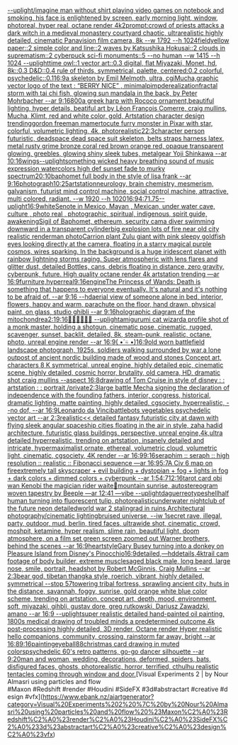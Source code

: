 [--uplight](https://www.ebank.nz/aiartgenerator?category=--uplight)[/imagine  man without shirt playing video games on notebook and smoking, his face is enlightened by screen, early morning light, window, photoreal, hyper real, octane render 4k](https://www.ebank.nz/aiartgenerator?category=/imagine%20%20man%20without%20shirt%20playing%20video%20games%20on%20notebook%20and%20smoking%2C%20his%20face%20is%20enlightened%20by%20screen%2C%20early%20morning%20light%2C%20window%2C%20photoreal%2C%20hyper%20real%2C%20octane%20render%204k)[2](https://www.ebank.nz/aiartgenerator?category=2)[prompt:crowd of priests attacks a dark witch  in a medieval monastery courtyard chaotic, ultrarealistic highly detailed, cinematic Panavision film camera, 8k --w 1792 --h 1024](https://www.ebank.nz/aiartgenerator?category=prompt%3Acrowd%20of%20priests%20attacks%20a%20dark%20witch%20%20in%20a%20medieval%20monastery%20courtyard%20chaotic%2C%20ultrarealistic%20highly%20detailed%2C%20cinematic%20Panavision%20film%20camera%2C%208k%20--w%201792%20--h%201024)[field](https://www.ebank.nz/aiartgenerator?category=field)[yellow paper::2 simple color and line::2 waves by Katsushika Hokusai::2 clouds in suprematism::2 cyberpuck sci-fi monuments::5 --no human --w 1415 --h 1024 --uplight](https://www.ebank.nz/aiartgenerator?category=yellow%20paper%3A%3A2%20simple%20color%20and%20line%3A%3A2%20waves%20by%20Katsushika%20Hokusai%3A%3A2%20clouds%20in%20suprematism%3A%3A2%20cyberpuck%20sci-fi%20monuments%3A%3A5%20--no%20human%20--w%201415%20--h%201024%20--uplight)[time owl::1 vector art::0.3 digital, flat Miyazaki, Monet, hd, 8k::0.3 D&D::0.4 rule of thirds, symmetrical, palette, centered:0.2 colorful, psychedelic::0.1](https://www.ebank.nz/aiartgenerator?category=time%20owl%3A%3A1%20vector%20art%3A%3A0.3%20digital%2C%20flat%20Miyazaki%2C%20Monet%2C%20hd%2C%208k%3A%3A0.3%20D%26D%3A%3A0.4%20rule%20of%20thirds%2C%20symmetrical%2C%20palette%2C%20centered%3A0.2%20colorful%2C%20psychedelic%3A%3A0.1)[16:9](https://www.ebank.nz/aiartgenerator?category=16%3A9)[a skeleton by Emil Melmoth, ultra, cgi](https://www.ebank.nz/aiartgenerator?category=a%20skeleton%20by%20Emil%20Melmoth%2C%20ultra%2C%20cgi)[Mucha,](https://www.ebank.nz/aiartgenerator?category=Mucha%2C)[graphic vector logo of the text : “BERRY NICE” , minimal](https://www.ebank.nz/aiartgenerator?category=graphic%20vector%20logo%20of%20the%20text%20%3A%20%E2%80%9CBERRY%20NICE%E2%80%9D%20%2C%20minimal)[pimp](https://www.ebank.nz/aiartgenerator?category=pimp)[derealization](https://www.ebank.nz/aiartgenerator?category=derealization)[fractal storm with tai chi fish, glowing sun mandala in the back, by Peter Mohrbacher  --ar 9:16](https://www.ebank.nz/aiartgenerator?category=fractal%20storm%20with%20tai%20chi%20fish%2C%20glowing%20sun%20mandala%20in%20the%20back%2C%20by%20Peter%20Mohrbacher%20%20--ar%209%3A16)[800](https://www.ebank.nz/aiartgenerator?category=800)[a greek harp with Rococo ornament,beautiful lighting, hyper details, beatiful art by Lêon François Comerre, craig mullins, Mucha, Klimt, red and white color, gold, Artstation character design trending](https://www.ebank.nz/aiartgenerator?category=a%20greek%20harp%20with%20Rococo%20ornament%2Cbeautiful%20lighting%2C%20hyper%20details%2C%20beatiful%20art%20by%20L%C3%AAon%20Fran%C3%A7ois%20Comerre%2C%20craig%20mullins%2C%20Mucha%2C%20Klimt%2C%20red%20and%20white%20color%2C%20gold%2C%20Artstation%20character%20design%20trending)[gordon freeman mamerto](https://www.ebank.nz/aiartgenerator?category=gordon%20freeman%20mamerto)[cute furry monster in Pixar with star, colorful, volumetric lighting, 4k, photorealistic](https://www.ebank.nz/aiartgenerator?category=cute%20furry%20monster%20in%20Pixar%20with%20star%2C%20colorful%2C%20volumetric%20lighting%2C%204k%2C%20photorealistic)[2](https://www.ebank.nz/aiartgenerator?category=2)[2:3](https://www.ebank.nz/aiartgenerator?category=2%3A3)[character person futuristic, deadspace dead space suit skeleton, belts straps harness latex, metal rusty grime bronze coral red brown orange red, opaque transparent glowing, greebles, glowing shiny sleek tubes, metalgear Yoji Shinkawa --ar 10:16](https://www.ebank.nz/aiartgenerator?category=character%20person%20futuristic%2C%20deadspace%20dead%20space%20suit%20skeleton%2C%20belts%20straps%20harness%20latex%2C%20metal%20rusty%20grime%20bronze%20coral%20red%20brown%20orange%20red%2C%20opaque%20transparent%20glowing%2C%20greebles%2C%20glowing%20shiny%20sleek%20tubes%2C%20metalgear%20Yoji%20Shinkawa%20--ar%2010%3A16)[wings](https://www.ebank.nz/aiartgenerator?category=wings)[--uplight](https://www.ebank.nz/aiartgenerator?category=--uplight)[something wicked heavy breathing sound of music expression watercolors high def sunset fade to murky spectrum](https://www.ebank.nz/aiartgenerator?category=something%20wicked%20heavy%20breathing%20sound%20of%20music%20expression%20watercolors%20high%20def%20sunset%20fade%20to%20murky%20spectrum)[20:10](https://www.ebank.nz/aiartgenerator?category=20%3A10)[baphomet full body in the style of lisa frank --ar 9:16](https://www.ebank.nz/aiartgenerator?category=baphomet%20full%20body%20in%20the%20style%20of%20lisa%20frank%20--ar%209%3A16)[photograph](https://www.ebank.nz/aiartgenerator?category=photograph)[10:25](https://www.ebank.nz/aiartgenerator?category=10%3A25)[artstation](https://www.ebank.nz/aiartgenerator?category=artstation)[neurology, brain chemistry, mesmerism, galvanism, futurist mind control machine, social control machine, attractive, multi colored, radiant.  --w 1920 --h 1020](https://www.ebank.nz/aiartgenerator?category=neurology%2C%20brain%20chemistry%2C%20mesmerism%2C%20galvanism%2C%20futurist%20mind%20control%20machine%2C%20social%20control%20machine%2C%20attractive%2C%20multi%20colored%2C%20radiant.%20%20--w%201920%20--h%201020)[16:9](https://www.ebank.nz/aiartgenerator?category=16%3A9)[4:7](https://www.ebank.nz/aiartgenerator?category=4%3A7)[1.75](https://www.ebank.nz/aiartgenerator?category=1.75)[--uplight](https://www.ebank.nz/aiartgenerator?category=--uplight)[16:9](https://www.ebank.nz/aiartgenerator?category=16%3A9)[white](https://www.ebank.nz/aiartgenerator?category=white)[Senote in Mexico, Mayan , Mexican, under water cave, culture , photo real , photographic, spiritual, indigenous, spirit guide, awakening](https://www.ebank.nz/aiartgenerator?category=Senote%20in%20Mexico%2C%20Mayan%20%2C%20Mexican%2C%20under%20water%20cave%2C%20culture%20%2C%20photo%20real%20%2C%20photographic%2C%20spiritual%2C%20indigenous%2C%20spirit%20guide%2C%20awakening)[Sigil of Baphomet, ethereum, security cam](https://www.ebank.nz/aiartgenerator?category=Sigil%20of%20Baphomet%2C%20ethereum%2C%20security%20cam)[a diver swimming downward in a transparent cylinder](https://www.ebank.nz/aiartgenerator?category=a%20diver%20swimming%20downward%20in%20a%20transparent%20cylinder)[big explosion lots of fire near old city realistic renderman photo](https://www.ebank.nz/aiartgenerator?category=big%20explosion%20lots%20of%20fire%20near%20old%20city%20realistic%20renderman%20photo)[Carrion plant Zulu giant  with pink sleepy goldfish eyes looking directly at the camera, floating in a starry magical purple cosmos, wires sparking. In the background is a huge iridescent planet with rainbow lightning storms raging. Super atmospheric with lens flares and glitter dust, detailed Bottles, cans, debris floating in distance, zero gravity, cyberpunk, future. High quality octane render 4k artstation trending —ar 16:9](https://www.ebank.nz/aiartgenerator?category=Carrion%20plant%20Zulu%20giant%20%20with%20pink%20sleepy%20goldfish%20eyes%20looking%20directly%20at%20the%20camera%2C%20floating%20in%20a%20starry%20magical%20purple%20cosmos%2C%20wires%20sparking.%20In%20the%20background%20is%20a%20huge%20iridescent%20planet%20with%20rainbow%20lightning%20storms%20raging.%20Super%20atmospheric%20with%20lens%20flares%20and%20glitter%20dust%2C%20detailed%20Bottles%2C%20cans%2C%20debris%20floating%20in%20distance%2C%20zero%20gravity%2C%20cyberpunk%2C%20future.%20High%20quality%20octane%20render%204k%20artstation%20trending%20%E2%80%94ar%2016%3A9)[furniture,hyperreal](https://www.ebank.nz/aiartgenerator?category=furniture%2Chyperreal)[9:16](https://www.ebank.nz/aiartgenerator?category=9%3A16)[engine](https://www.ebank.nz/aiartgenerator?category=engine)[The Princess of Wands: Death is something that happens to everyone eventually. It's natural and it's nothing to be afraid of. --ar 9:16 --hd](https://www.ebank.nz/aiartgenerator?category=The%20Princess%20of%20Wands%3A%20Death%20is%20something%20that%20happens%20to%20everyone%20eventually.%20It%27s%20natural%20and%20it%27s%20nothing%20to%20be%20afraid%20of.%20--ar%209%3A16%20--hd)[aerial view of someone alone in bed, interior, flowers, happy and warm, parachute on the floor, hand drawn, physical paint, on glass, studio ghibli --ar 9:16](https://www.ebank.nz/aiartgenerator?category=aerial%20view%20of%20someone%20alone%20in%20bed%2C%20interior%2C%20flowers%2C%20happy%20and%20warm%2C%20parachute%20on%20the%20floor%2C%20hand%20drawn%2C%20physical%20paint%2C%20on%20glass%2C%20studio%20ghibli%20--ar%209%3A16)[](https://www.ebank.nz/aiartgenerator?category=)[holographic diagram of the mitochondrea](https://www.ebank.nz/aiartgenerator?category=holographic%20diagram%20of%20the%20mitochondrea)[2:1](https://www.ebank.nz/aiartgenerator?category=2%3A1)[9:16](https://www.ebank.nz/aiartgenerator?category=9%3A16)[👶🍼🍡🍪🍨💖 --uplight](https://www.ebank.nz/aiartgenerator?category=%F0%9F%91%B6%F0%9F%8D%BC%F0%9F%8D%A1%F0%9F%8D%AA%F0%9F%8D%A8%F0%9F%92%96%20--uplight)[amigurumi cat wizard](https://www.ebank.nz/aiartgenerator?category=amigurumi%20cat%20wizard)[a profile shot of a monk master, holding a shotgun, cinematic pose, cinematic, rugged, scavenger, sunset, backlit, detailed, 8k, steam-punk, realistic, octane, photo, unreal engine render --ar 16:9](https://www.ebank.nz/aiartgenerator?category=a%20profile%20shot%20of%20a%20monk%20master%2C%20holding%20a%20shotgun%2C%20cinematic%20pose%2C%20cinematic%2C%20rugged%2C%20scavenger%2C%20sunset%2C%20backlit%2C%20detailed%2C%208k%2C%20steam-punk%2C%20realistic%2C%20octane%2C%20photo%2C%20unreal%20engine%20render%20--ar%2016%3A9)[( •́ ⍨ •̀)](https://www.ebank.nz/aiartgenerator?category=%28%20%E2%80%A2%CC%81%20%E2%8D%A8%20%E2%80%A2%CC%80%29)[16:9](https://www.ebank.nz/aiartgenerator?category=16%3A9)[old worn battlefield landscape photograph, 1925s, soldiers walking surrounded by war,a lone outpost of ancient nordic building made of wood and stones Concept art, characters 8 K symmetrical, unreal engine, highly detailed  epic, cinematic scene, highly detailed, cosmic horror, brutality, old camera, HD, dramatic shot craig mullins --aspect 16:8](https://www.ebank.nz/aiartgenerator?category=old%20worn%20battlefield%20landscape%20photograph%2C%201925s%2C%20soldiers%20walking%20surrounded%20by%20war%2Ca%20lone%20outpost%20of%20ancient%20nordic%20building%20made%20of%20wood%20and%20stones%20Concept%20art%2C%20characters%208%20K%20symmetrical%2C%20unreal%20engine%2C%20highly%20detailed%20%20epic%2C%20cinematic%20scene%2C%20highly%20detailed%2C%20cosmic%20horror%2C%20brutality%2C%20old%20camera%2C%20HD%2C%20dramatic%20shot%20craig%20mullins%20--aspect%2016%3A8)[drawing of Tom Cruise in style of disney : : artstation : : portrait /private](https://www.ebank.nz/aiartgenerator?category=drawing%20of%20Tom%20Cruise%20in%20style%20of%20disney%20%3A%20%3A%20artstation%20%3A%20%3A%20portrait%20/private)[2:3](https://www.ebank.nz/aiartgenerator?category=2%3A3)[large battle Mecha signing the declaration of independence with the founding fathers, interior, congress, historical, dramatic lighting, matte painting, highly detailed, cgsociety, hyperrealistic, --no dof, --ar 16:9](https://www.ebank.nz/aiartgenerator?category=large%20battle%20Mecha%20signing%20the%20declaration%20of%20independence%20with%20the%20founding%20fathers%2C%20interior%2C%20congress%2C%20historical%2C%20dramatic%20lighting%2C%20matte%20painting%2C%20highly%20detailed%2C%20cgsociety%2C%20hyperrealistic%2C%20--no%20dof%2C%20--ar%2016%3A9)[Leonardo da Vinci](https://www.ebank.nz/aiartgenerator?category=Leonardo%20da%20Vinci)[battlebots vegetables psychedelic vector art --ar 2:3](https://www.ebank.nz/aiartgenerator?category=battlebots%20vegetables%20psychedelic%20vector%20art%20--ar%202%3A3)[realistic](https://www.ebank.nz/aiartgenerator?category=realistic)[<< detailed fantasy futuristic city at dawn with flying sleek angular spaceship cities floating in the air in style, zaha hadid architecture, futuristic glass buildings, perspective, unreal engine,4k,ultra detailed hyperrealistic, trending on artstation, insanely detailed and intricate, hypermaximalist,ornate, ethereal, volumetric cloud, volumetric light, cinematic, cgsociety, 4K render --ar 16:9](https://www.ebank.nz/aiartgenerator?category=%3C%3C%20detailed%20fantasy%20futuristic%20city%20at%20dawn%20with%20flying%20sleek%20angular%20spaceship%20cities%20floating%20in%20the%20air%20in%20style%2C%20zaha%20hadid%20architecture%2C%20futuristic%20glass%20buildings%2C%20perspective%2C%20unreal%20engine%2C4k%2Cultra%20detailed%20hyperrealistic%2C%20trending%20on%20artstation%2C%20insanely%20detailed%20and%20intricate%2C%20hypermaximalist%2Cornate%2C%20ethereal%2C%20volumetric%20cloud%2C%20volumetric%20light%2C%20cinematic%2C%20cgsociety%2C%204K%20render%20--ar%2016%3A9)[9:16](https://www.ebank.nz/aiartgenerator?category=9%3A16)[seraphim :: seraph :: high resolution :: realistic :: Fibonacci sequence —ar 16:9](https://www.ebank.nz/aiartgenerator?category=seraphim%20%3A%3A%20seraph%20%3A%3A%20high%20resolution%20%3A%3A%20realistic%20%3A%3A%20Fibonacci%20sequence%20%E2%80%94ar%2016%3A9)[5:7](https://www.ebank.nz/aiartgenerator?category=5%3A7)[A Civ 6 map on fire](https://www.ebank.nz/aiartgenerator?category=A%20Civ%206%20map%20on%20fire)[extremely tall skyscraper + evil building + dystopian + fog + lights in fog + dark colors + dimmed colors + cyberpunk --ar 1:5](https://www.ebank.nz/aiartgenerator?category=extremely%20tall%20skyscraper%20%2B%20evil%20building%20%2B%20dystopian%20%2B%20fog%20%2B%20lights%20in%20fog%20%2B%20dark%20colors%20%2B%20dimmed%20colors%20%2B%20cyberpunk%20--ar%201%3A5)[4:7](https://www.ebank.nz/aiartgenerator?category=4%3A7)[12:16](https://www.ebank.nz/aiartgenerator?category=12%3A16)[tarot card obi wan Kenobi the magician rider waite](https://www.ebank.nz/aiartgenerator?category=tarot%20card%20obi%20wan%20Kenobi%20the%20magician%20rider%20waite)[🥦](https://www.ebank.nz/aiartgenerator?category=%F0%9F%A5%A6)[mountain sunrise, autostereogram woven tapestry by Beeple —ar 12:41 —vibe --uplight](https://www.ebank.nz/aiartgenerator?category=mountain%20sunrise%2C%20autostereogram%20woven%20tapestry%20by%20Beeple%20%E2%80%94ar%2012%3A41%20%E2%80%94vibe%20--uplight)[daguerreotypes](https://www.ebank.nz/aiartgenerator?category=daguerreotypes)[hell](https://www.ebank.nz/aiartgenerator?category=hell)[half human turning into fluorescent tulip, photorealistic](https://www.ebank.nz/aiartgenerator?category=half%20human%20turning%20into%20fluorescent%20tulip%2C%20photorealistic)[underwater nightclub of the future neon detailed](https://www.ebank.nz/aiartgenerator?category=underwater%20nightclub%20of%20the%20future%20neon%20detailed)[world war 2 stalingrad in ruins,Architectural photography/cinematic lighting](https://www.ebank.nz/aiartgenerator?category=world%20war%202%20stalingrad%20in%20ruins%2CArchitectural%20photography/cinematic%20lighting)[bruised universe, --iw 1](https://www.ebank.nz/aiartgenerator?category=bruised%20universe%2C%20--iw%201)[secret rave, illegal, party, outdoor, mud, berlin, tired faces, ultrawide shot, cinematic, crowd, moshpit, ketamine, hyper realism, slime rain, beautiful light, doom atmosphere, on  a film set green screen zoomed out Warner brothers, behind the scenes --ar 16:9](https://www.ebank.nz/aiartgenerator?category=secret%20rave%2C%20illegal%2C%20party%2C%20outdoor%2C%20mud%2C%20berlin%2C%20tired%20faces%2C%20ultrawide%20shot%2C%20cinematic%2C%20crowd%2C%20moshpit%2C%20ketamine%2C%20hyper%20realism%2C%20slime%20rain%2C%20beautiful%20light%2C%20doom%20atmosphere%2C%20on%20%20a%20film%20set%20green%20screen%20zoomed%20out%20Warner%20brothers%2C%20behind%20the%20scenes%20--ar%2016%3A9)[heart](https://www.ebank.nz/aiartgenerator?category=heart)[style](https://www.ebank.nz/aiartgenerator?category=style)[Gary Busey turning into a donkey on Pleasure Island from Disney's Pinocchio](https://www.ebank.nz/aiartgenerator?category=Gary%20Busey%20turning%20into%20a%20donkey%20on%20Pleasure%20Island%20from%20Disney%27s%20Pinocchio)[16:9](https://www.ebank.nz/aiartgenerator?category=16%3A9)[detailed,](https://www.ebank.nz/aiartgenerator?category=detailed%2C)[—hd](https://www.ebank.nz/aiartgenerator?category=%E2%80%94hd)[details,4k](https://www.ebank.nz/aiartgenerator?category=details%2C4k)[trail cam footage of body builder, extreme muscles](https://www.ebank.nz/aiartgenerator?category=trail%20cam%20footage%20of%20body%20builder%2C%20extreme%20muscles)[aged black male, long beard, large nose, smile, portrait, headshot by Robert McGinnis, Craig Mullins --ar 2:3](https://www.ebank.nz/aiartgenerator?category=aged%20black%20male%2C%20long%20beard%2C%20large%20nose%2C%20smile%2C%20portrait%2C%20headshot%20by%20Robert%20McGinnis%2C%20Craig%20Mullins%20--ar%202%3A3)[bear god, tibetan thangka style, roerich, vibrant, highly detailed, symmetrical --stop 57](https://www.ebank.nz/aiartgenerator?category=bear%20god%2C%20tibetan%20thangka%20style%2C%20roerich%2C%20vibrant%2C%20highly%20detailed%2C%20symmetrical%20--stop%2057)[towering tribal fortress, sprawling ancient city, huts in the distance, savannah, foggy, sunrise, gold orange white blue color scheme, trending on artstation, concept art, depth, mood, environment, soft, miyazaki, gihbli, gustav dore, greg rutkowski, Dariusz Zawadzki, amano --ar 16:9 --uplight](https://www.ebank.nz/aiartgenerator?category=towering%20tribal%20fortress%2C%20sprawling%20ancient%20city%2C%20huts%20in%20the%20distance%2C%20savannah%2C%20foggy%2C%20sunrise%2C%20gold%20orange%20white%20blue%20color%20scheme%2C%20trending%20on%20artstation%2C%20concept%20art%2C%20depth%2C%20mood%2C%20environment%2C%20soft%2C%20miyazaki%2C%20gihbli%2C%20gustav%20dore%2C%20greg%20rutkowski%2C%20Dariusz%20Zawadzki%2C%20amano%20--ar%2016%3A9%20--uplight)[super realistic detailed hand-painted oil painting, 1800s medical drawing of troubled minds a predetermined outcome 4k post-processing highly detailed, 3D render, Octane render Hyper realistic hello companions, community, crossing, rainstorm far away, bright --ar 16:8](https://www.ebank.nz/aiartgenerator?category=super%20realistic%20detailed%20hand-painted%20oil%20painting%2C%201800s%20medical%20drawing%20of%20troubled%20minds%20a%20predetermined%20outcome%204k%20post-processing%20highly%20detailed%2C%203D%20render%2C%20Octane%20render%20Hyper%20realistic%20hello%20companions%2C%20community%2C%20crossing%2C%20rainstorm%20far%20away%2C%20bright%20--ar%2016%3A8)[9:16](https://www.ebank.nz/aiartgenerator?category=9%3A16)[painting](https://www.ebank.nz/aiartgenerator?category=painting)[eyeball](https://www.ebank.nz/aiartgenerator?category=eyeball)[88](https://www.ebank.nz/aiartgenerator?category=88)[christmas card drawing in muted colors](https://www.ebank.nz/aiartgenerator?category=christmas%20card%20drawing%20in%20muted%20colors)[psychedelic 60's retro patterns, go-go dancer silhouette --ar 9:20](https://www.ebank.nz/aiartgenerator?category=psychedelic%2060%27s%20retro%20patterns%2C%20go-go%20dancer%20silhouette%20--ar%209%3A20)[man and woman, wedding, decorations, deformed, spiders, bats, disfigured faces, ghosts, photorealistic, horror, terrified, cthulhu realistic tentacles coming through window and door.](https://www.ebank.nz/aiartgenerator?category=man%20and%20woman%2C%20wedding%2C%20decorations%2C%20deformed%2C%20spiders%2C%20bats%2C%20disfigured%20faces%2C%20ghosts%2C%20photorealistic%2C%20horror%2C%20terrified%2C%20cthulhu%20realistic%20tentacles%20coming%20through%20window%20and%20door.)[Visual Experiments 2 | by Nour Almasri using particles and flow #Maxon #Redshift #render #Houdini #SideFX #3d#abstractart #creative #design #vfx](https://www.ebank.nz/aiartgenerator?category=Visual%20Experiments%202%20%7C%20by%20Nour%20Almasri%20using%20particles%20and%20flow%20%23Maxon%C2%A0%23Redshift%C2%A0%23render%C2%A0%23Houdini%C2%A0%23SideFX%C2%A0%233d%23abstractart%C2%A0%23creative%C2%A0%23design%C2%A0%23vfx)